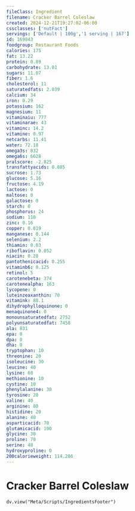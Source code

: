 ```yaml
---
fileClass: Ingredient
filename: Cracker Barrel Coleslaw
created: 2024-12-21T19:27:02-06:00
cssclasses: ['nutFact']
servings: ['Default | 100g','1 serving | 167']
id: 169843
foodgroup: Restaurant Foods
calories: 175
fat: 13.22
protein: 0.89
carbohydrate: 13.01
sugars: 11.07
fiber: 1.6
cholesterol: 11
saturatedfats: 2.039
calcium: 34
iron: 0.29
potassium: 162
magnesium: 11
vitaminaiu: 777
vitaminarae: 43
vitaminc: 14.2
vitamine: 0.97
netcarbs: 11.41
water: 72.18
omega3s: 832
omega6s: 6628
pralscore: -2.825
transfattyacids: 0.085
sucrose: 1.73
glucose: 5.16
fructose: 4.19
lactose: 0
maltose: 0
galactose: 0
starch: 0
phosphorus: 24
sodium: 110
zinc: 0.16
copper: 0.019
manganese: 0.144
selenium: 2.2
thiamin: 0.03
riboflavin: 0.052
niacin: 0.28
pantothenicacid: 0.255
vitaminb6: 0.125
retinol: 5
carotenebeta: 374
carotenealpha: 163
lycopene: 0
luteinzeaxanthin: 70
vitamink: 88.1
dihydrophylloquinone: 0
menaquinone4: 0
monounsaturatedfat: 2752
polyunsaturatedfat: 7458
ala: 831
epa: 0
dpa: 0
dha: 0
tryptophan: 10
threonine: 20
isoleucine: 30
leucine: 40
lysine: 60
methionine: 10
cystine: 10
phenylalanine: 30
tyrosine: 20
valine: 40
arginine: 80
histidine: 20
alanine: 40
asparticacid: 70
glutamicacid: 100
glycine: 30
proline: 70
serine: 40
hydroxyproline: 0
200calorieweight: 114.286
---
```


# Cracker Barrel Coleslaw

```dataviewjs
dv.view("Meta/Scripts/IngredientsFooter")
```